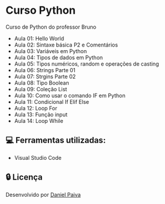 # Curso Python

Curso de Python do professor Bruno
- Aula 01: Hello World
- Aula 02: Sintaxe básica P2 e Comentários
- Aula 03: Variáveis em Python
- Aula 04: Tipos de dados em Python
- Aula 05: Tipos numéricos, random e operações de casting
- Aula 06: Strings Parte 01
- Aula 07: Strgins Parte 02
- Aula 08: Tipo Boolean
- Aula 09: Coleção List
- Aula 10: Como usar o comando IF em Python
- Aula 11: Condicional If Elif Else
- Aula 12: Loop For
- Aula 13: Função input
- Aula 14: Loop While

## :computer: Ferramentas utilizadas:

- Visual Studio Code

## :lock: Licença

Desenvolvido por <a href="https://www.linkedin.com/in/danhpaiva/">Daniel Paiva</a>